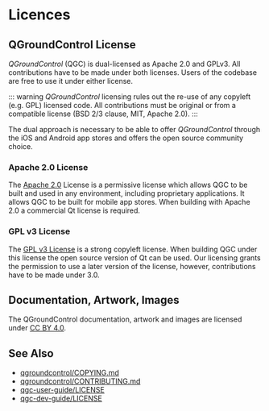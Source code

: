 # Licences

## QGroundControl License

*QGroundControl* (QGC) is dual-licensed as Apache 2.0 and GPLv3. All contributions have to be made under both licenses. Users of the codebase are free to use it under either license. 

::: warning
*QGroundControl* licensing rules out the re-use of any copyleft (e.g. GPL) licensed code. All contributions must be original or from a compatible license (BSD 2/3 clause, MIT, Apache 2.0).
:::

The dual approach is necessary to be able to offer *QGroundControl* through the iOS and Android app stores and offers the open source community choice.

### Apache 2.0 License

The [Apache 2.0](http://www.apache.org/licenses/LICENSE-2.0) License is a permissive license which allows QGC to be built and used in any environment, including proprietary applications. It allows QGC to be built for mobile app stores. When building with Apache 2.0 a commercial Qt license is required.

### GPL v3 License

The [GPL v3 License](http://www.gnu.org/licenses/gpl-3.0.en.html) is a strong copyleft license. When building QGC under this license the open source version of Qt can be used. Our licensing grants the permission to use a later version of the license, however, contributions have to be made under 3.0.


## Documentation, Artwork, Images

The QGroundControl documentation, artwork and images are licensed under [CC BY 4.0](https://creativecommons.org/licenses/by/4.0/).


## See Also

* [qgroundcontrol/COPYING.md](https://github.com/mavlink/qgroundcontrol/blob/master/COPYING.md)
* [qgroundcontrol/CONTRIBUTING.md](https://github.com/mavlink/qgroundcontrol/blob/master/CONTRIBUTING.md)
* [qgc-user-guide/LICENSE](https://github.com/mavlink/qgc-user-guide/blob/master/LICENSE)
* [qgc-dev-guide/LICENSE](https://github.com/mavlink/qgc-dev-guide/blob/master/LICENSE)

